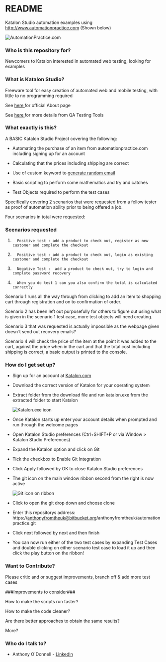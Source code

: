 # README #

Katalon Studio automation examples using http://www.automationpractice.com (Shown below)

![AutomationPractice.com](http://tinyimg.io/i/TL2x0eg.png)

### Who is this repository for? ###

Newcomers to Katalon interested in automated web testing, looking for examples

### What is Katalon Studio? ###

Freeware tool for easy creation of automated web and mobile testing, with little to no programming required

See [here ](https://www.katalon.com/about-us/)for official About page

See [here ](http://www.qatestingtools.com/testing-tool/katalon_studio)for more details from QA Testing Tools

### What exactly is this? ###

A BASIC Katalon Studio Project covering the following:

* Automating the purchase of an item from automationpractice.com including signing up for an account

* Calculating that the prices including shipping are correct

* Use of custom keyword to [generate random email](https://forum.katalon.com/discussion/6532/random-e-mail-generation)

* Basic scripting to perform some mathematics and try and catches

* Test Objects required to perform the test cases


Specifically covering 2 scenarios that were requested from a fellow tester as proof of automation ability prior to being offered a job.

Four scenarios in total were requested:

### Scenarios requested ###
1.       Positive test : add a product to check out, register as new customer and complete the checkout

2.       Positive test : add a product to check out, login as existing customer and complete the checkout

3.       Negative Test :  add a product to check out, try to login and complete password recovery

4.       When you do test 1 can you also confirm the total is calculated correctly

Scenario 1 runs all the way through from clicking to add an item to shopping cart through registration and on to confirmation of order.

Scenario 2 has been left out purposefully for others to figure out using what is given in the scenario 1 test case, more test objects will need creating.

Scenario 3 that was requested is actually impossible as the webpage given doesn`t send out recovery emails?

Scenario 4 will check the price of the item at the point it was added to the cart, against the price when in the cart and that the total cost including shipping is correct, a basic output is printed to the console.

### How do I get set up? ###

* Sign up for an account at [Katalon.com](https://www.katalon.com)
* Download the correct version of Katalon for your operating system
* Extract folder from the download file and run katalon.exe from the extracted folder to start Katalon

    ![Katalon.exe icon](http://tinyimg.io/i/4qyvZ6j.png)

* Once Katalon starts up enter your account details when prompted and run through the welcome pages
* Open Katalon Studio preferences (Ctrl+SHIFT+P or via Window > Katalon Studio Preferences)
* Expand the Katalon option and click on Git
* Tick the checkbox to Enable Git Integration
* Click Apply followed by OK to close Katalon Studio preferences
* The git icon on the main window ribbon second from the right is now active 

    ![Git icon on ribbon](http://tinyimg.io/i/sENbJOf.png)

* Click to open the git drop down and choose clone
* Enter this repositorys address: https://anthonyfromtheuk@bitbucket.org/anthonyfromtheuk/automationpractice.git
* Click next followed by next and then finish
* You can now run either of the two test cases by expanding Test Cases and double clicking on either scenario test case to load it up and then click the play button on the ribbon!


### Want to Contribute? ###

Please critic and or suggest improvements, branch off & add more test cases


###Improvements to consider###

How to make the scripts run faster?

How to make the code cleaner?

Are there better approaches to obtain the same results?

More?


### Who do I talk to? ###

* Anthony O`Donnell - [LinkedIn](https://www.linkedin.com/in/anthonyodonnell)

